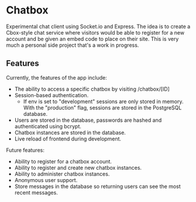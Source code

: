 # Chatbox

Experimental chat client using Socket.io and Express. The idea is to create a Cbox-style chat service where visitors 
would be able to register for a new account and be given an embed code to place on their site. This is very much a 
personal side project that's a work in progress.

## Features

Currently, the features of the app include:

* The ability to access a specific chatbox by visiting /chatbox/\[ID\]
* Session-based authentication. 
  * If env is set to "development" sessions are only stored in memory. With the "production" flag, sessions are stored 
  in the PostgreSQL database.
* Users are stored in the database, passwords are hashed and authenticated using bcrypt.
* Chatbox instances are stored in the database.
* Live reload of frontend during development.
  
Future features:

* Ability to register for a chatbox account.
* Ability to register and create new chatbox instances.
* Ability to administer chatbox instances.
* Anonymous user support.
* Store messages in the database so returning users can see the most recent messages.
